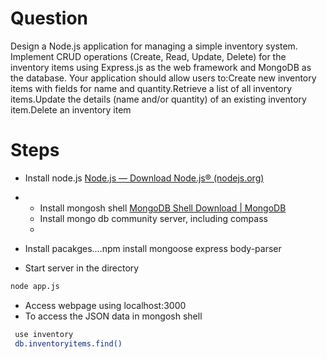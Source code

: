 # Question
Design a Node.js application for managing a simple inventory system. Implement CRUD operations (Create, Read, Update, Delete) for the inventory items using Express.js as the web framework and MongoDB as the database. Your application should allow users to:Create new inventory items with fields for name and quantity.Retrieve a list of all inventory items.Update the details (name and/or quantity) of an existing inventory item.Delete an inventory item

# Steps
* Install node.js [Node.js — Download Node.js® (nodejs.org)](https://nodejs.org/en/download/)
* * Install mongosh shell [MongoDB Shell Download | MongoDB](https://www.mongodb.com/try/download/shell)
  * Install mongo db community server, including compass
  * 
* Install pacakges....npm install mongoose express body-parser

* Start server in the directory

```bash
node app.js
```

* Access webpage using localhost:3000
* To access the JSON data in mongosh shell

```bash
 use inventory
 db.inventoryitems.find()
```
